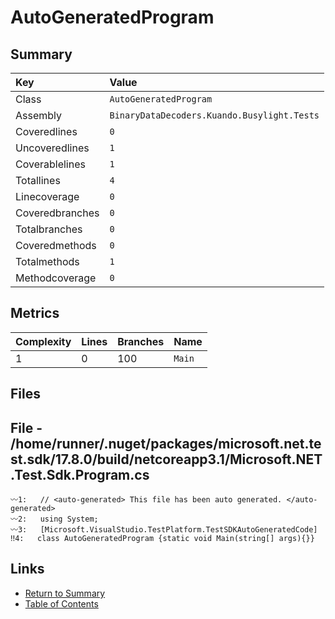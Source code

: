 ﻿# AutoGeneratedProgram

## Summary

| Key             | Value                                       |
| :-------------- | :------------------------------------------ |
| Class           | `AutoGeneratedProgram`                      |
| Assembly        | `BinaryDataDecoders.Kuando.Busylight.Tests` |
| Coveredlines    | `0`                                         |
| Uncoveredlines  | `1`                                         |
| Coverablelines  | `1`                                         |
| Totallines      | `4`                                         |
| Linecoverage    | `0`                                         |
| Coveredbranches | `0`                                         |
| Totalbranches   | `0`                                         |
| Coveredmethods  | `0`                                         |
| Totalmethods    | `1`                                         |
| Methodcoverage  | `0`                                         |

## Metrics

| Complexity | Lines | Branches | Name    |
| :--------- | :---- | :------- | :------ |
| 1          | 0     | 100      | `Main`  |

## Files

## File - /home/runner/.nuget/packages/microsoft.net.test.sdk/17.8.0/build/netcoreapp3.1/Microsoft.NET.Test.Sdk.Program.cs

```CSharp
〰1:   // <auto-generated> This file has been auto generated. </auto-generated>
〰2:   using System;
〰3:   [Microsoft.VisualStudio.TestPlatform.TestSDKAutoGeneratedCode]
‼4:   class AutoGeneratedProgram {static void Main(string[] args){}}
```

## Links

* [Return to Summary](Summary.md)
* [Table of Contents](../TOC.md)

